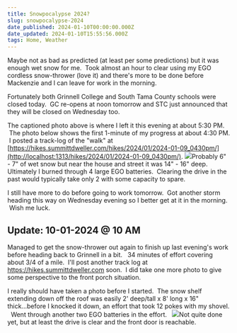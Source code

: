 ```yaml
---
title: Snowpocalypse 2024?
slug: snowpocalypse-2024
date_published: 2024-01-10T00:00:00.000Z
date_updated: 2024-01-10T15:55:56.000Z
tags: Home, Weather
---
```


Maybe not as bad as predicted (at least per some predictions) but it was enough wet snow for me.  Took almost an hour to clear using my EGO cordless snow-thrower (love it) and there's more to be done before Mackenzie and I can leave for work in the morning.  

Fortunately both Grinnell College and South Tama County schools were closed today.  GC re-opens at noon tomorrow and STC just announced that they will be closed on Wednesday too.  

The captioned photo above is where I left it this evening at about 5:30 PM.  The photo below shows the first 1-minute of my progress at about 4:30 PM.  I posted a track-log of the "walk" at [https://hikes.summittdweller.com/hikes/2024/01/2024-01-09_0430pm/](http://localhost:1313/hikes/2024/01/2024-01-09_0430pm/).
![](__GHOST_URL__/content/images/2024/01/IMG_2070.png)Probably 6" - 7" of wet snow but near the house and street it was 14" - 16" deep.
Ultimately I burned through 4 large EGO batteries.  Clearing the drive in the past would typically take only 2 with some capacity to spare.  

I still have more to do before going to work tomorrow.  Got another storm heading this way on Wednesday evening so I better get at it in the morning.  Wish me luck.

## Update: 10-01-2024 @ 10 AM

Managed to get the snow-thrower out again to finish up last evening's work before heading back to Grinnell in a bit.   34 minutes of effort covering about 3/4 of a mile.  I'll post another track log at https://hikes.summittdweller.com soon.  I did take one more photo to give some perspective to the front porch situation.  

I really should have taken a photo before I started.  The snow shelf extending down off the roof was easily 2' deep/tall x 8' long x 16" thick...before I knocked it down, an effort that took 12 pokes with my shovel.   Went through another two EGO batteries in the effort.  
![](__GHOST_URL__/content/images/2024/01/IMG_2072.png)Not quite done yet, but at least the drive is clear and the front door is reachable.

